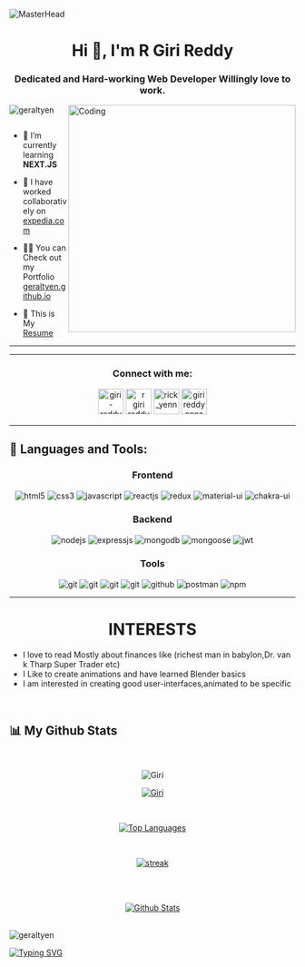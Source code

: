 ![MasterHead](https://mir-s3-cdn-cf.behance.net/project_modules/max_1200/54b6c068097599.5b50bca476b9b.gif)
<h1 align="center">Hi 👋, I'm R Giri Reddy</h1>
<h3 align="center">Dedicated and Hard-working Web Developer Willingly love to work.</h3>
<img align="right" alt="Coding" width="400" src="https://miro.medium.com/max/1400/1*vJjJ3Mdok6Rvxx85IIRqBQ.gif"

<p align="left"> <img src="https://komarev.com/ghpvc/?username=geraltyen&label=Profile%20views&color=0e75b6&style=flat" alt="geraltyen" /> </p>

<p align="left"> <a href="https://twitter.com/" target="blank"><img src="https://img.shields.io/twitter/follow/?logo=twitter&style=for-the-badge" alt="" /></a> </p>

- 🌱 I’m currently learning **NEXT.JS**

- 👯 I have worked collaboratively on [expedia.com](https://github.com/Shubham-Dandekar/expedia.com-clone)

- 👨‍💻 You can Check out my Portfolio [geraltyen.github.io](https://geraltyen.github.io/)

- 📄 This is My [Resume](https://drive.google.com/file/d/18Lv83gxFAq4d4EWxGFproS_ju1DTpYey/view?usp=share_link)

<hr />

<hr/>
<h3 align="center">Connect with me:</h3>

<div align="center">

<a href="https://linkedin.com/in/giri-reddy-geralt" target="blank">
                                                                  <img align="center" src="https://cdn2.iconfinder.com/data/icons/social-media-applications/64/social_media_applications_14-linkedin-64.png" alt="giri-reddy-geralt" height="45" width="45" style="margin-bottom: 5px;" /></a>
<a href="https://fb.com/greystarktony" target="blank">
                                                    <img align="center" src="https://cdn4.iconfinder.com/data/icons/social-messaging-ui-color-shapes-2-free/128/social-facebook-square2-64.png" alt="r giri reddy" height="45" width="45" style="margin-bottom: 5px;" /></a>
<a href="https://instagram.com/rick_yenn" target="blank">
                                                        <img align="center" src="https://cdn2.iconfinder.com/data/icons/social-media-applications/64/social_media_applications_3-instagram-64.png" alt="rick_yenn" height="45" width="45" style="margin-bottom: 5px;" /></a>
<a href="https://www.hackerrank.com/girireddyanna" target="blank">
                                                                 <img align="center" src="https://cdn4.iconfinder.com/data/icons/logos-and-brands/512/160_Hackerrank_logo_logos-64.png" alt="girireddyanna" height="45" width="45" style="margin-bottom: 5px;" /></a>

</div>
<hr/>

## 🚀 Languages and Tools:
<div align="center">
 
 <div align="center"><h3 align="center">Frontend</h3>
<img src="https://img.shields.io/badge/html5-%23E34F26.svg?style=for-the-badge&logo=html5&logoColor=white" align="center" alt="html5">
<img src = "https://img.shields.io/badge/css3-%231572B6.svg?style=for-the-badge&logo=css3&logoColor=white" align="center" alt="css3">
<img src ="https://img.shields.io/badge/javascript-%23323330.svg?style=for-the-badge&logo=javascript&logoColor=%23F7DF1E" align="center" alt="javascript">
<img src="https://img.shields.io/badge/React-20232A?style=for-the-badge&logo=react&logoColor=61DAFB"  align="center" alt="reactjs" />
<img src="https://img.shields.io/badge/Redux-593D88?style=for-the-badge&logo=redux&logoColor=white"  align="center" alt="redux" />
<img src="https://img.shields.io/badge/Material%20UI-007FFF?style=for-the-badge&logo=mui&logoColor=white"  align="center" alt="material-ui"/>
<img src = "https://img.shields.io/badge/chakra ui-%234ED1C5.svg?style=for-the-badge&logo=chakraui&logoColor=white" align="center" alt="chakra-ui"/>
</div>
  <div align="center"><h3 align="center">Backend</h3> 
<img src="https://img.shields.io/badge/Node.js-339933?style=for-the-badge&logo=nodedotjs&logoColor=white" align="center" alt="nodejs" />
<img src="https://img.shields.io/badge/Express.js-000000?style=for-the-badge&logo=express&logoColor=white" align="center" alt="expressjs"/>
<img src="https://img.shields.io/badge/MongoDB-4EA94B?style=for-the-badge&logo=mongodb&logoColor=white" align="center" alt="mongodb"/>
<img src="https://img.shields.io/badge/mongoose-%2300f.svg?style=for-the-badge&logo=fastify&logoColor=white" align="center" alt="mongoose"/>
   <img src="https://img.shields.io/badge/JWT-black?style=for-the-badge&logo=JSON%20web%20tokens" align="center" alt="jwt"/>
 </div>
  <div align="center"><h3 align="center">Tools</h3> 
   <img src="https://img.shields.io/badge/heroku-%23430098.svg?style=for-the-badge&logo=heroku&logoColor=white" align="center" alt="git"/>
   <img src="https://img.shields.io/badge/netlify-%23000000.svg?style=for-the-badge&logo=netlify&logoColor=#00C7B7" align="center" alt="git"/>
   <img src="https://img.shields.io/badge/vercel-%23000000.svg?style=for-the-badge&logo=vercel&logoColor=whit" align="center" alt="git"/>
   <img src="https://img.shields.io/badge/Git-f44d27?style=for-the-badge&logo=git&logoColor=white"  align="center" alt="git"/>
<img src="https://img.shields.io/badge/GitHub-100000?style=for-the-badge&logo=github&logoColor=white"  align="center" alt="github"/>
<img src ="https://img.shields.io/badge/Postman-FF6C37?style=for-the-badge&logo=postman&logoColor=white" align="center" alt="postman">
<img src = "https://img.shields.io/badge/NPM-%23000000.svg?style=for-the-badge&logo=npm&logoColor=white" align="center" alt="npm">
   <br/>
 </div>
</div>

<hr />
 <h1 align="center">INTERESTS</h1>
   <ul>
  <li>I love to read Mostly about finances like (richest man in babylon,Dr. van k Tharp Super Trader etc)</li>
    <li>I Like to create animations and have learned Blender basics</li>
    <li>I am interested in creating good user-interfaces,animated to be specific</li>
    
   </ul>
   
   <br/>

## 📊 My Github Stats
   <br/>   
  <p align="center"> <img src="https://komarev.com/ghpvc/?username=geraltyen&label=Profile%20views&color=0e75b6&style=flat" alt="Giri" /> </p>

<p align="center"> <a href="https://github.com/ryo-ma/github-profile-trophy"><img src="https://github-profile-trophy.vercel.app/?username=geraltyen&theme=onedark" alt="Giri" /></a> </p>

<br/>


 <p align="center">      
  <a href="https://github.com/geraltyen/github-readme-stats"><img alt="Top Languages" src="https://github-readme-stats.vercel.app/api/top-langs/?username=geraltyen&langs_count=8&count_private=true&layout=compact&theme=react&hide_border=true&bg_color=0D1117" /></a>
      </p>      
     <br/>
   <p align="center">
    <a href="https://github.com/geraltyen/github-readme-streak-stats">
        <img title="🔥 Get streak stats for your profile at git.io/streak-stats" alt=" streak" src="https://github-readme-streak-stats.herokuapp.com/?user=geraltyen&hide_border=true&theme=midnight-purple&hide_border=true&bg_color=0D1117"/>
    </a>
</p>                                                                                                                                              

  <br/>
  <br/>
     <p align="center">                                                                                                 
    <a href="https://github.com/geraltyen/github-readme-stats"><img alt=" Github Stats" src="https://github-readme-stats.vercel.app/api?username=geraltyen&show_icons=true&locale=en&theme=midnight-purple&hide_border=true&bg_color=0D1117" alt="" /></a>
    </p>


<br/>
<img align="center" src="https://quotefancy.com/media/wallpaper/3840x2160/4692263-Arnold-Schwarzenegger-Quote-The-wolf-on-the-hill-is-not-as-hungry.jpg" alt="geraltyen" />

<!-- <h2 align="center">No time to Chill Its Either Work or Nothing At all</h2> -->
<a href="https://git.io/typing-svg"><img src="https://readme-typing-svg.demolab.com?font=joker+man&size=30&pause=1000&color=2EDBF7&background=BEFAFF00&multiline=true&width=900&height=200&lines=No+time+to+Chill+Its+Either+Work+or+Nothing+At+All" alt="Typing SVG" /></a>
